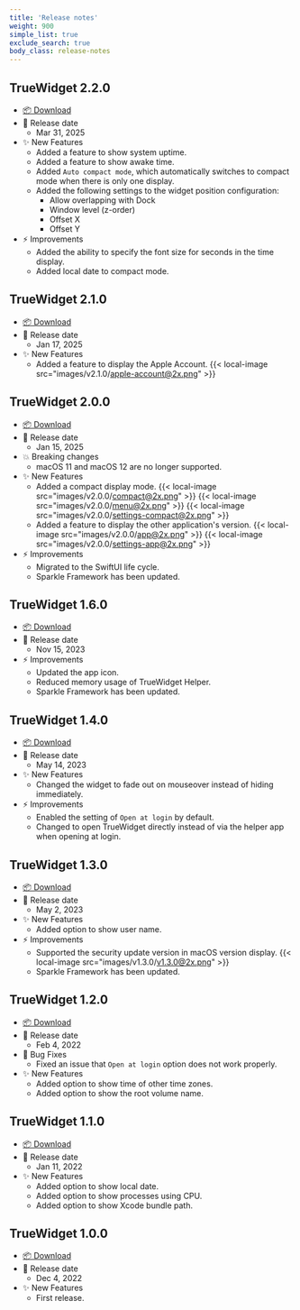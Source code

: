 ```yaml
---
title: 'Release notes'
weight: 900
simple_list: true
exclude_search: true
body_class: release-notes
---
```


## TrueWidget 2.2.0

-   [📦 Download](https://github.com/pqrs-org/TrueWidget/releases/download/v2.2.0/TrueWidget-2.2.0.dmg)
-   📅 Release date
    -   Mar 31, 2025
-   ✨ New Features
    -   Added a feature to show system uptime.
    -   Added a feature to show awake time.
    -   Added `Auto compact mode`, which automatically switches to compact mode when there is only one display.
    -   Added the following settings to the widget position configuration:
        -   Allow overlapping with Dock
        -   Window level (z-order)
        -   Offset X
        -   Offset Y
-   ⚡️ Improvements
    -   Added the ability to specify the font size for seconds in the time display.
    -   Added local date to compact mode.

## TrueWidget 2.1.0

-   [📦 Download](https://github.com/pqrs-org/TrueWidget/releases/download/v2.1.0/TrueWidget-2.1.0.dmg)
-   📅 Release date
    -   Jan 17, 2025
-   ✨ New Features
    -   Added a feature to display the Apple Account.
        {{< local-image src="images/v2.1.0/apple-account@2x.png" >}}

## TrueWidget 2.0.0

-   [📦 Download](https://github.com/pqrs-org/TrueWidget/releases/download/v2.0.0/TrueWidget-2.0.0.dmg)
-   📅 Release date
    -   Jan 15, 2025
-   💥 Breaking changes
    -   macOS 11 and macOS 12 are no longer supported.
-   ✨ New Features
    -   Added a compact display mode.
        {{< local-image src="images/v2.0.0/compact@2x.png" >}}
        {{< local-image src="images/v2.0.0/menu@2x.png" >}}
        {{< local-image src="images/v2.0.0/settings-compact@2x.png" >}}
    -   Added a feature to display the other application's version.
        {{< local-image src="images/v2.0.0/app@2x.png" >}}
        {{< local-image src="images/v2.0.0/settings-app@2x.png" >}}
-   ⚡️ Improvements
    -   Migrated to the SwiftUI life cycle.
    -   Sparkle Framework has been updated.

## TrueWidget 1.6.0

-   [📦 Download](https://github.com/pqrs-org/TrueWidget/releases/download/v1.6.0/TrueWidget-1.6.0.dmg)
-   📅 Release date
    -   Nov 15, 2023
-   ⚡️ Improvements
    -   Updated the app icon.
    -   Reduced memory usage of TrueWidget Helper.
    -   Sparkle Framework has been updated.

## TrueWidget 1.4.0

-   [📦 Download](https://github.com/pqrs-org/TrueWidget/releases/download/v1.4.0/TrueWidget-1.4.0.dmg)
-   📅 Release date
    -   May 14, 2023
-   ✨ New Features
    -   Changed the widget to fade out on mouseover instead of hiding immediately.
-   ⚡️ Improvements
    -   Enabled the setting of `Open at login` by default.
    -   Changed to open TrueWidget directly instead of via the helper app when opening at login.

## TrueWidget 1.3.0

-   [📦 Download](https://github.com/pqrs-org/TrueWidget/releases/download/v1.3.0/TrueWidget-1.3.0.dmg)
-   📅 Release date
    -   May 2, 2023
-   ✨ New Features
    -   Added option to show user name.
-   ⚡️ Improvements
    -   Supported the security update version in macOS version display.
        {{< local-image src="images/v1.3.0/v1.3.0@2x.png" >}}
    -   Sparkle Framework has been updated.

## TrueWidget 1.2.0

-   [📦 Download](https://github.com/pqrs-org/TrueWidget/releases/download/v1.2.0/TrueWidget-1.2.0.dmg)
-   📅 Release date
    -   Feb 4, 2022
-   🐛 Bug Fixes
    -   Fixed an issue that `Open at login` option does not work properly.
-   ✨ New Features
    -   Added option to show time of other time zones.
    -   Added option to show the root volume name.

## TrueWidget 1.1.0

-   [📦 Download](https://github.com/pqrs-org/TrueWidget/releases/download/v1.1.0/TrueWidget-1.1.0.dmg)
-   📅 Release date
    -   Jan 11, 2022
-   ✨ New Features
    -   Added option to show local date.
    -   Added option to show processes using CPU.
    -   Added option to show Xcode bundle path.

## TrueWidget 1.0.0

-   [📦 Download](https://github.com/pqrs-org/TrueWidget/releases/download/v1.0.0/TrueWidget-1.0.0.dmg)
-   📅 Release date
    -   Dec 4, 2022
-   ✨ New Features
    -   First release.
